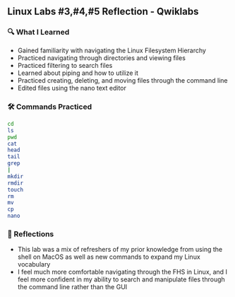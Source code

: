 ## Linux Labs #3,#4,#5 Reflection - Qwiklabs

###  🔍 What I Learned
* Gained familiarity with navigating the Linux Filesystem Hierarchy
* Practiced navigating through directories and viewing files
* Practiced filtering to search files
* Learned about piping and how to utilize it
* Practiced creating, deleting, and moving files through the command line
* Edited files using the nano text editor

### 🛠️ Commands Practiced
```bash
cd
ls
pwd
cat
head
tail
grep
|
mkdir
rmdir
touch
rm
mv
cp
nano

```
###  🧠 Reflections
* This lab was a mix of refreshers of my prior knowledge from using the shell on MacOS as well as new commands to expand my Linux vocabulary
* I feel much more comfortable navigating through the FHS in Linux, and I feel more confident in my ability to search and manipulate files through the command line rather than the GUI